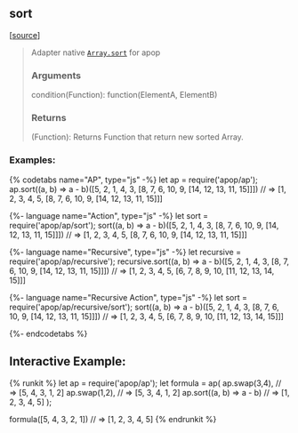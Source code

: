 ## sort 
[[source]({{book.rep}}/src/actions/array/sort.js)]

> Adapter native [`Array.sort`](https://www.w3schools.com/jsref/jsref_sort.asp) for apop
> ### Arguments
> 
> condition(Function): function(ElementA, ElementB)
> 
> ### Returns
> 
> (Function): Returns Function that return new sorted Array.

### Examples: 
{% codetabs name="AP", type="js" -%} 
let ap = require('apop/ap');
ap.sort((a, b) => a - b)([5, 2, 1, 4, 3, [8, 7, 6, 10, 9, [14, 12, 13, 11, 15]]])
// => [1, 2, 3, 4, 5, [8, 7, 6, 10, 9, [14, 12, 13, 11, 15]]]
 

{%- language name="Action", type="js" -%}
let sort = require('apop/ap/sort');
sort((a, b) => a - b)([5, 2, 1, 4, 3, [8, 7, 6, 10, 9, [14, 12, 13, 11, 15]]])
// => [1, 2, 3, 4, 5, [8, 7, 6, 10, 9, [14, 12, 13, 11, 15]]]

{%- language name="Recursive", type="js" -%}
let recursive = require('apop/ap/recursive');
recursive.sort((a, b) => a - b)([5, 2, 1, 4, 3, [8, 7, 6, 10, 9, [14, 12, 13, 11, 15]]])
// => [1, 2, 3, 4, 5, [6, 7, 8, 9, 10, [11, 12, 13, 14, 15]]]

{%- language name="Recursive Action", type="js" -%}
let sort = require('apop/ap/recursive/sort');
sort((a, b) => a - b)([5, 2, 1, 4, 3, [8, 7, 6, 10, 9, [14, 12, 13, 11, 15]]])
// => [1, 2, 3, 4, 5, [6, 7, 8, 9, 10, [11, 12, 13, 14, 15]]]

{%- endcodetabs %}

## Interactive Example:

{% runkit %}
let ap = require('apop/ap');
let formula = ap(
    ap.swap(3,4), // => [5, 4, 3, 1, 2]
    ap.swap(1,2), // => [5, 3, 4, 1, 2]
    ap.sort((a, b) => a - b) // => [1, 2, 3, 4, 5]
);

formula([5, 4, 3, 2, 1])
// => [1, 2, 3, 4, 5]
{% endrunkit %}



